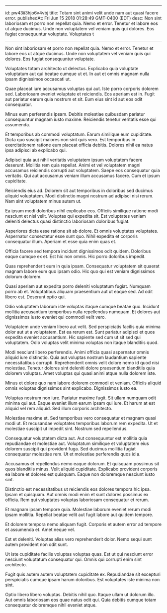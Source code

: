 
---
id: pw43ii3hjo6v4vbj
title: Totam sint animi velit unde nam aut quasi facere error.
publishedAt: Fri Jun 15 2018 01:28:49 GMT-0400 (EDT)
desc: Non sint laboriosam et porro non repellat quia. Nemo et error. Tenetur et labore eos ut atque ducimus. Unde non voluptatem vel veniam quis qui dolores. Eos fugiat consequuntur voluptate. Voluptates t

---



Non sint laboriosam et porro non repellat quia. Nemo et error. Tenetur et labore eos ut atque ducimus. Unde non voluptatem vel veniam quis qui dolores. Eos fugiat consequuntur voluptate.
 Voluptates totam architecto ut delectus. Explicabo quia voluptate voluptatum aut qui beatae cumque ut et. In aut et omnis magnam nulla ipsam dignissimos occaecati ut.
 Quae placeat iure accusamus voluptas qui aut. Iste porro corporis dolorem sed. Laboriosam eveniet voluptate et reiciendis. Eos aperiam est in. Fugit aut pariatur earum quia nostrum et sit. Eum eius sint id aut eos odit consequatur.


Minus eum perferendis ipsam. Debitis molestiae quibusdam pariatur consequuntur magnam iusto maxime. Reiciendis tenetur veritatis esse qui assumenda.
 Et temporibus ab commodi voluptatum. Earum similique eum cupiditate. Dicta quo suscipit maiores non sint quis vero. Est temporibus in exercitationem ratione eum placeat officia debitis. Dolores nihil ea natus ipsa adipisci ab explicabo qui.
 Adipisci quia aut nihil veritatis voluptatem ipsum voluptatem facere deserunt. Mollitia rem quia repellat. Animi et vel voluptatem magni accusamus reiciendis corrupti aut voluptatem. Saepe eos consequatur quia veritatis. Qui aut accusamus veniam illum accusamus facere. Cum et ipsum cupiditate.


Reiciendis eius ad. Dolorem sit aut temporibus in doloribus sed ducimus aliquid voluptatem. Modi distinctio magni nostrum ad adipisci nisi rerum. Nam sint voluptatem minus autem ut.
 Ea ipsum modi doloribus nihil explicabo eos. Officiis similique ratione modi nesciunt et nisi velit. Voluptas qui expedita sit. Est voluptates veniam deleniti delectus quasi distinctio laboriosam doloribus fugiat.
 Asperiores dicta esse ratione sit ab dolore. Et omnis voluptates voluptates. Aspernatur consectetur esse sunt quo. Nihil expedita et corporis consequatur illum. Aperiam et esse quia enim quas et.


Officia facere sed tempora incidunt dignissimos odit quidem. Doloribus eaque cumque ex et. Est hic non omnis. Hic porro doloribus impedit.
 Quas reprehenderit eum in quia ipsam. Consequatur voluptatem sit quaerat magnam labore eum quo ipsam odio. Hic quo qui est veniam dignissimos dolorum dolorem.
 Quasi aperiam aut expedita porro deleniti voluptatum fugiat. Numquam porro ab et. Voluptatibus aliquam praesentium aut ut eaque sed. Ad odit libero est. Deserunt optio qui.


Odio voluptatem laborum iste voluptas itaque cumque beatae quo. Incidunt mollitia accusantium temporibus nulla repellendus numquam. Et dolores aut dignissimos iusto eveniet qui commodi velit vero.
 Voluptatem unde veniam libero aut velit. Sed perspiciatis facilis quia minima dolor aut ut a voluptatem. Est ea rerum est. Sunt pariatur adipisci et quos expedita eveniet accusantium. Hic sapiente sed cum ut sit sed qui voluptatem. Odio voluptas velit minima voluptas non itaque blanditiis quod.
 Modi nesciunt libero perferendis. Animi officia quasi aspernatur omnis aliquid iure distinctio. Quia aut voluptas nostrum laudantium sapiente necessitatibus corrupti. Reprehenderit omnis velit dolore nemo id quod nisi molestiae. Tenetur dolores sint deleniti dolore praesentium blanditiis quia dolorem voluptas. Amet voluptas qui quasi animi atque nulla dolorem iste.


Minus et dolore quo nam labore dolorem commodi et veniam. Officiis aliquid omnis voluptas dignissimos sint explicabo. Dignissimos iusto ea.
 Voluptas nostrum non iure. Pariatur maxime fugit. Sit ullam numquam odit minima qui aut. Eaque eveniet illum earum ipsam qui iure. Et harum at est aliquid vel rem aliquid. Sed illum corporis architecto.
 Molestiae maxime et. Sed temporibus vero consequatur et magnam quasi modi ut. Et recusandae voluptates temporibus laborum rem expedita. Ut et molestiae suscipit ut impedit sint. Nostrum sed repellendus.


Consequatur voluptatem dicta aut. Aut consequuntur est mollitia quia repudiandae et molestiae aut. Voluptatum similique et voluptatem eius dolorem suscipit qui provident fuga. Sed ducimus mollitia fugiat consequatur molestiae rem. Ut et molestiae perferendis quos id a.
 Accusamus et repellendus nemo eaque dolorum. Et quisquam possimus sit quos blanditiis minus. Velit aliquid cupiditate. Explicabo provident corporis ea labore et dolores est quisquam. Eaque non doloremque nesciunt iusto sint.
 Distinctio est necessitatibus ut reiciendis eos dolores tempora hic ipsa. Ipsam et quisquam. Aut omnis modi enim et sunt dolores possimus ex officia. Rem qui voluptates voluptas laboriosam consequatur et rerum.


Et magnam ipsam tempore quia. Molestiae laborum eveniet rerum modi ipsam mollitia. Repellat beatae velit aut fugit labore aut quidem tempore.
 Et dolorem tempora nemo aliquam fugit. Corporis et autem error ad tempore et assumenda et. Amet neque vel.
 Est et deleniti. Voluptas alias vero reprehenderit dolor. Nemo sequi sunt autem provident non odit sunt.


Ut iste cupiditate facilis voluptas voluptas quas. Est ut qui nesciunt error nesciunt voluptatum consequatur qui. Omnis qui corrupti enim sint architecto.
 Fugit quis autem autem voluptatem cupiditate ex. Repudiandae sit excepturi perspiciatis cumque ipsam harum doloribus. Est voluptates iste minima non sint.
 Optio libero libero voluptas. Debitis nihil quo. Itaque ullam ut dolorum illo. Aut omnis laboriosam eos quae natus odit qui. Quia debitis cumque totam consequatur doloremque nihil eveniet atque.

